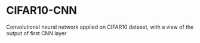 # CIFAR10-CNN
Convolutional neural network applied on CIFAR10 dataset, with a view of the output of first CNN layer
